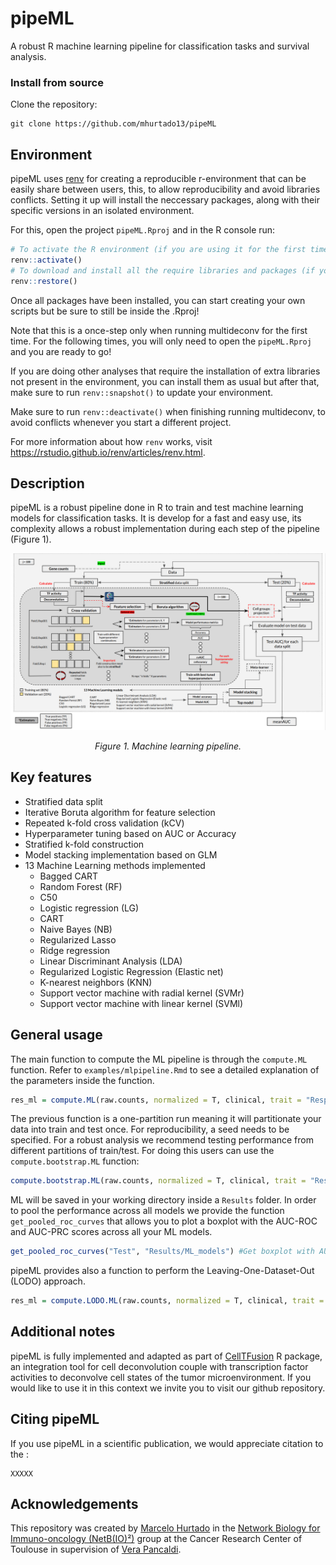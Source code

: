 # pipeML
A robust R machine learning pipeline for classification tasks and survival analysis.

### Install from source
Clone the repository:
```
git clone https://github.com/mhurtado13/pipeML
```

## Environment

pipeML uses [renv](https://rstudio.github.io/renv/index.html) for creating a reproducible r-environment that can be easily share between users, this, to allow reproducibility and avoid libraries conflicts. Setting it up will install the neccessary packages, along with their specific versions in an isolated environment. 

For this, open the project `pipeML.Rproj` and in the R console run:

```r
# To activate the R environment (if you are using it for the first time)
renv::activate()
# To download and install all the require libraries and packages (if you are using it for the first time)
renv::restore() 
```

Once all packages have been installed, you can start creating your own scripts but be sure to still be inside the .Rproj!

Note that this is a once-step only when running multideconv for the first time. For the following times, you will only need to open the `pipeML.Rproj` and you are ready to go!

If you are doing other analyses that require the installation of extra libraries not present in the environment, you can install them as usual but after that, make sure to run `renv::snapshot()` to update your environment.

Make sure to run `renv::deactivate()` when finishing running multideconv, to avoid conflicts whenever you start a different project.

For more information about how `renv` works, visit https://rstudio.github.io/renv/articles/renv.html.

## Description

pipeML is a robust pipeline done in R to train and test machine learning models for classification tasks. It is develop for a fast and easy use, its complexity allows a robust implementation during each step of the pipeline (Figure 1). 

<p align="center">
 <img src="man/MLpipeline.png?raw=true" />
</p>

<p align="center"><i>
   Figure 1. Machine learning pipeline.
</i></p>

## Key features

* Stratified data split
* Iterative Boruta algorithm for feature selection 
* Repeated k-fold cross validation (kCV)
* Hyperparameter tuning based on AUC or Accuracy
* Stratified k-fold construction
* Model stacking implementation based on GLM
* 13 Machine Learning methods implemented
  * Bagged CART
  * Random Forest (RF)
  * C50
  * Logistic regression (LG)
  * CART
  * Naive Bayes (NB)
  * Regularized Lasso
  * Ridge regression
  * Linear Discriminant Analysis (LDA)
  * Regularized Logistic Regression (Elastic net)
  * K-nearest neighbors (KNN)
  * Support vector machine with radial kernel (SVMr)
  * Support vector machine with linear kernel (SVMl)

## General usage

The main function to compute the ML pipeline is through the `compute.ML` function. Refer to `examples/mlpipeline.Rmd` to see a detailed explanation of the parameters inside the function. 

```r
res_ml = compute.ML(raw.counts, normalized = T, clinical, trait = "Response",trait.positive = "CR", partition = 0.8, metric = "AUC", stack = T, feature.selection = F,seed = 1234, doParallel = T,  workers = 2, file_name = "Test", return = T)
```

The previous function is a one-partition run meaning it will partitionate your data into train and test once. For reproducibility, a seed needs to be specified. For a robust analysis we recommend testing performance from different partitions of train/test. For doing this users can use the `compute.bootstrap.ML` function:

```r
compute.bootstrap.ML(raw.counts, normalized = T, clinical, trait = "Response", trait.positive = "YES", partition = 0.8, metric = "Accuracy", iterations = 20, feature.selection = F, stack = T, workers = 4, file.name = "Test", return = F)
```

ML will be saved in your working directory inside a `Results` folder. In order to pool the performance across all models we provide the function `get_pooled_roc_curves` that allows you to plot a boxplot with the AUC-ROC and AUC-PRC scores across all your ML models.

```r
get_pooled_roc_curves("Test", "Results/ML_models") #Get boxplot with AUC scores distribution across iterations
```

pipeML provides also a function to perform the Leaving-One-Dataset-Out (LODO) approach.

```r
res_ml = compute.LODO.ML(raw.counts, normalized = T, clinical, trait = "Response",trait.positive = "R", trait.out = "Cohort", out = "Dupont", metric = "Accuracy", stack = T, feature.selection = F, doParallel = T, workers = 4, file_name = "Test", return = F)
```

## Additional notes
pipeML is fully implemented and adapted as part of [CellTFusion](https://github.com/VeraPancaldiLab/CellTFusion) R package, an integration tool for cell deconvolution couple with transcription factor activities to deconvolve cell states of the tumor microenvironment. If you would like to use it in this context we invite you to visit our github repository.

## Citing pipeML

If you use pipeML in a scientific publication, we would appreciate citation to the :
```
XXXXX
```

## Acknowledgements

This repository was created by [Marcelo Hurtado](https://github.com/mhurtado13) in the [Network Biology for Immuno-oncology (NetB(IO)²)](https://www.crct-inserm.fr/en/netbio2_en/) group at the Cancer Research Center of Toulouse in supervision of [Vera Pancaldi](https://github.com/VeraPancaldi).
